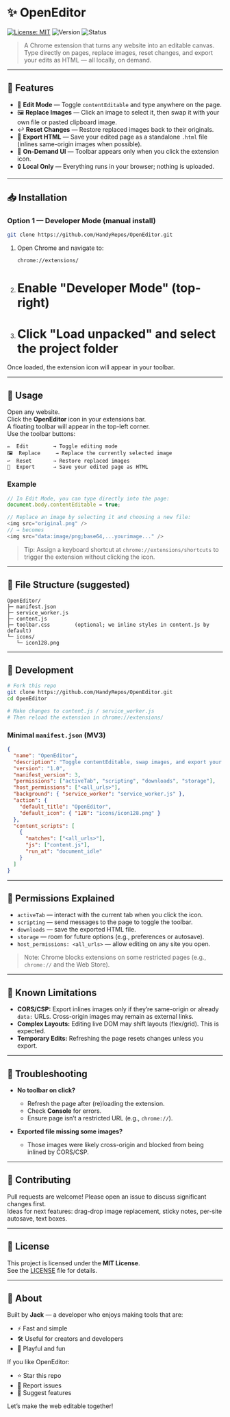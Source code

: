 # ✨ OpenEditor

[![License: MIT](https://img.shields.io/badge/License-MIT-yellow.svg)](./LICENSE)
![Version](https://img.shields.io/badge/version-1.0.1-blue)
![Status](https://img.shields.io/badge/status-active-success.svg)

> A Chrome extension that turns any website into an editable canvas.  
> Type directly on pages, replace images, reset changes, and export your edits as HTML — all locally, on demand.

---

## 🚀 Features

- 📝 **Edit Mode** — Toggle `contentEditable` and type anywhere on the page.  
- 🖼️ **Replace Images** — Click an image to select it, then swap it with your own file or pasted clipboard image.  
- ↩️ **Reset Changes** — Restore replaced images back to their originals.  
- 💾 **Export HTML** — Save your edited page as a standalone `.html` file (inlines same-origin images when possible).  
- 🧭 **On-Demand UI** — Toolbar appears only when you click the extension icon.  
- 🔒 **Local Only** — Everything runs in your browser; nothing is uploaded.

---

## 📥 Installation

### Option 1 — Developer Mode (manual install)

~~~bash
git clone https://github.com/HandyRepos/OpenEditor.git
~~~

1. Open Chrome and navigate to:
   ```
   chrome://extensions/
   ```
2. # Enable "Developer Mode" (top-right)  
3. # Click "Load unpacked" and select the project folder

Once loaded, the extension icon will appear in your toolbar.

---

## 🎯 Usage

Open any website.  
Click the **OpenEditor** icon in your extensions bar.  
A floating toolbar will appear in the top-left corner.  
Use the toolbar buttons:

~~~text
✏️  Edit        → Toggle editing mode
🖼️  Replace     → Replace the currently selected image
↩️  Reset       → Restore replaced images
💾  Export      → Save your edited page as HTML
~~~

### Example

~~~js
// In Edit Mode, you can type directly into the page:
document.body.contentEditable = true;

// Replace an image by selecting it and choosing a new file:
<img src="original.png" />
// → becomes
<img src="data:image/png;base64,...yourimage..." />
~~~

> Tip: Assign a keyboard shortcut at `chrome://extensions/shortcuts` to trigger the extension without clicking the icon.

---

## 🧩 File Structure (suggested)

~~~text
OpenEditor/
├─ manifest.json
├─ service_worker.js
├─ content.js
├─ toolbar.css        (optional; we inline styles in content.js by default)
└─ icons/
   └─ icon128.png
~~~

---

## 🔧 Development

~~~bash
# Fork this repo
git clone https://github.com/HandyRepos/OpenEditor.git
cd OpenEditor

# Make changes to content.js / service_worker.js
# Then reload the extension in chrome://extensions/
~~~

### Minimal `manifest.json` (MV3)

~~~json
{
  "name": "OpenEditor",
  "description": "Toggle contentEditable, swap images, and export your edited page.",
  "version": "1.0",
  "manifest_version": 3,
  "permissions": ["activeTab", "scripting", "downloads", "storage"],
  "host_permissions": ["<all_urls>"],
  "background": { "service_worker": "service_worker.js" },
  "action": {
    "default_title": "OpenEditor",
    "default_icon": { "128": "icons/icon128.png" }
  },
  "content_scripts": [
    {
      "matches": ["<all_urls>"],
      "js": ["content.js"],
      "run_at": "document_idle"
    }
  ]
}
~~~

---

## 🔐 Permissions Explained

- `activeTab` — interact with the current tab when you click the icon.  
- `scripting` — send messages to the page to toggle the toolbar.  
- `downloads` — save the exported HTML file.  
- `storage` — room for future options (e.g., preferences or autosave).  
- `host_permissions: <all_urls>` — allow editing on any site you open.

> Note: Chrome blocks extensions on some restricted pages (e.g., `chrome://` and the Web Store).

---

## 🧪 Known Limitations

- **CORS/CSP:** Export inlines images only if they’re same-origin or already `data:` URLs. Cross-origin images may remain as external links.  
- **Complex Layouts:** Editing live DOM may shift layouts (flex/grid). This is expected.  
- **Temporary Edits:** Refreshing the page resets changes unless you export.

---

## 🐞 Troubleshooting

- **No toolbar on click?**  
  - Refresh the page after (re)loading the extension.  
  - Check **Console** for errors.  
  - Ensure page isn’t a restricted URL (e.g., `chrome://`).

- **Exported file missing some images?**  
  - Those images were likely cross-origin and blocked from being inlined by CORS/CSP.

---

## 🤝 Contributing

Pull requests are welcome! Please open an issue to discuss significant changes first.  
Ideas for next features: drag-drop image replacement, sticky notes, per-site autosave, text boxes.

---

## 📜 License

This project is licensed under the **MIT License**.  
See the [LICENSE](./LICENSE) file for details.

---

## 👋 About

Built by **Jack** — a developer who enjoys making tools that are:
- ⚡ Fast and simple  
- 🛠️ Useful for creators and developers  
- 🎨 Playful and fun

If you like OpenEditor:
- ⭐ Star this repo  
- 🐛 Report issues  
- 🚀 Suggest features

Let’s make the web editable together!
